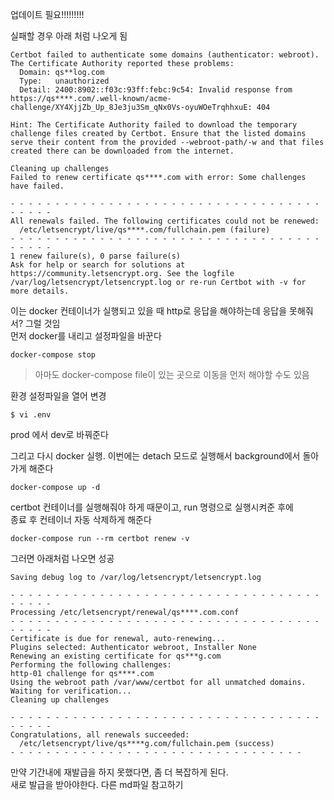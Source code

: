 
업데이트 필요!!!!!!!!!

실패할 경우 아래 처럼 나오게 됨
```
Certbot failed to authenticate some domains (authenticator: webroot). The Certificate Authority reported these problems:
  Domain: qs**log.com
  Type:   unauthorized
  Detail: 2400:8902::f03c:93ff:febc:9c54: Invalid response from https://qs****.com/.well-known/acme-challenge/XY4XjjZb_Up_8Je3ju3Sm_qNx0Vs-oyuWOeTrqhhxuE: 404

Hint: The Certificate Authority failed to download the temporary challenge files created by Certbot. Ensure that the listed domains serve their content from the provided --webroot-path/-w and that files created there can be downloaded from the internet.

Cleaning up challenges
Failed to renew certificate qs****.com with error: Some challenges have failed.

- - - - - - - - - - - - - - - - - - - - - - - - - - - - - - - - - - - - - - - -
All renewals failed. The following certificates could not be renewed:
  /etc/letsencrypt/live/qs****.com/fullchain.pem (failure)
- - - - - - - - - - - - - - - - - - - - - - - - - - - - - - - - - - - - - - - -
1 renew failure(s), 0 parse failure(s)
Ask for help or search for solutions at https://community.letsencrypt.org. See the logfile /var/log/letsencrypt/letsencrypt.log or re-run Certbot with -v for more details.
```

이는 docker 컨테이너가 실행되고 있을 때 http로 응답을 해야하는데 응답을 못해줘서? 그럴 것임  
먼저 docker를 내리고 설정파일을 바꾼다

```
docker-compose stop
```
> 아마도 docker-compose file이 있는 곳으로 이동을 먼저 해야할 수도 있음

환경 설정파일을 열어 변경
```
$ vi .env
```
prod 에서 dev로 바꿔준다

그리고 다시 docker 실행. 이번에는 detach 모드로 실행해서 background에서 돌아가게 해준다   
```
docker-compose up -d
```

certbot 컨테이너를 실행해줘야 하게 때문이고, run 명령으로 실행시켜준 후에   
종료 후 컨테이너 자동 삭제하게 해준다

```
docker-compose run --rm certbot renew -v
```

그러면 아래처럼 나오면 성공
```
Saving debug log to /var/log/letsencrypt/letsencrypt.log

- - - - - - - - - - - - - - - - - - - - - - - - - - - - - - - - - - - - - - - -
Processing /etc/letsencrypt/renewal/qs****.com.conf
- - - - - - - - - - - - - - - - - - - - - - - - - - - - - - - - - - - - - - - -
Certificate is due for renewal, auto-renewing...
Plugins selected: Authenticator webroot, Installer None
Renewing an existing certificate for qs***g.com
Performing the following challenges:
http-01 challenge for qs****.com
Using the webroot path /var/www/certbot for all unmatched domains.
Waiting for verification...
Cleaning up challenges

- - - - - - - - - - - - - - - - - - - - - - - - - - - - - - - - - - - - - - - -
Congratulations, all renewals succeeded: 
  /etc/letsencrypt/live/qs****g.com/fullchain.pem (success)
- - - - - - - - - - - - - - - - - - - - - - - - - - - - - - - - -
```

만약 기간내에 재발급을 하지 못했다면, 좀 더 복잡하게 된다.   
새로 발급을 받아야한다.  다른 md파일 참고하기